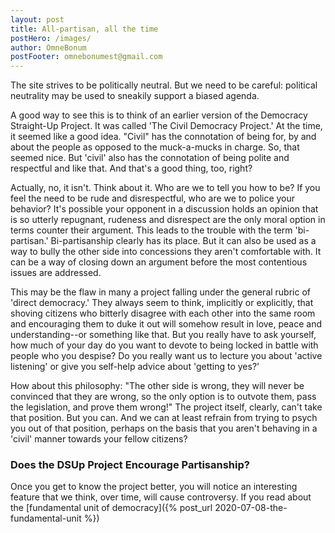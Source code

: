 ```yaml
---
layout: post
title: All-partisan, all the time
postHero: /images/
author: OmneBonum
postFooter: omnebonumest@gmail.com
---
```

The site strives to be politically neutral.  But we need to be careful: political neutrality may be used to sneakily support a biased agenda.

A good way to see this is to think of an earlier version of the Democracy Straight-Up Project.  It was called 'The Civil Democracy Project.' At the time, it seemed like a good idea.  "Civil" has the connotation of being for, by and about the people as opposed to the muck-a-mucks in charge.  So, that seemed nice.  But 'civil' also has the connotation of being polite and respectful and like that.  And that's a good thing, too, right?

Actually, no, it isn't. Think about it.  Who are we to tell you how to be?  If you feel the need to be rude and disrespectful, who are we to police your behavior? It's possible your opponent in a discussion holds an opinion that is so utterly repugnant, rudeness and disrespect are the only moral option in terms counter their argument.  This leads to the trouble with the term 'bi-partisan.' Bi-partisanship clearly has its place.  But it can also be used as a way to bully the other side into concessions they aren't comfortable with. It can be a way of closing down an argument before the most contentious issues are addressed.  

This may be the flaw in many a project falling under the general rubric of 'direct democracy.' They always seem to think, implicitly or explicitly, that shoving citizens who bitterly disagree with each other into the same room and encouraging them to duke it out will somehow result in love, peace and understanding--or something like that. But you really have to ask yourself, how much of your day do you want to devote to being locked in battle with people who you despise? Do you really want us to lecture you about 'active listening' or give you self-help advice about 'getting to yes?'

How about this philosophy: "The other side is wrong, they will never be convinced that they are wrong, so the only option is to outvote them, pass the legislation, and prove them wrong!" The project itself, clearly, can't take that position.  But you can.  And we can at least refrain from trying to psych you out of that position, perhaps on the basis that you aren't behaving in a 'civil' manner towards your fellow citizens?

### Does the DSUp Project Encourage Partisanship?

Once you get to know the project better, you will notice an interesting feature that we think, over time, will cause controversy.  If you read about the [fundamental unit of democracy]({% post_url 2020-07-08-the-fundamental-unit %})  

